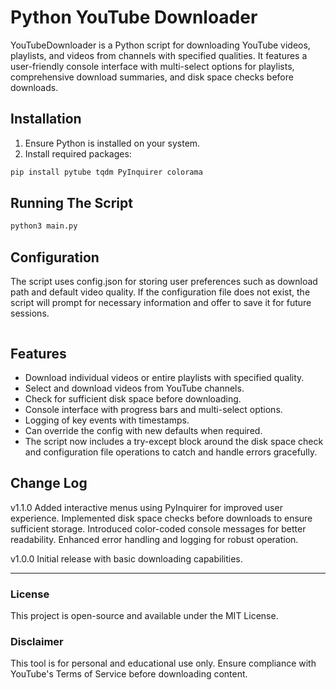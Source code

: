# Python YouTube Downloader

YouTubeDownloader is a Python script for downloading YouTube videos, playlists, and videos from channels with specified qualities. It features a user-friendly console interface with multi-select options for playlists, comprehensive download summaries, and disk space checks before downloads.

## Installation

1. Ensure Python is installed on your system.
2. Install required packages:

```bash
pip install pytube tqdm PyInquirer colorama
```

## Running The Script
```bash
python3 main.py
```

## Configuration
The script uses config.json for storing user preferences such as download path and default video quality. If the configuration file does not exist, the script will prompt for necessary information and offer to save it for future sessions.

```json

```

## Features

- Download individual videos or entire playlists with specified quality.
- Select and download videos from YouTube channels.
- Check for sufficient disk space before downloading.
- Console interface with progress bars and multi-select options.
- Logging of key events with timestamps.
- Can override the config with new defaults when required.
- The script now includes a try-except block around the disk space check and configuration file operations to catch and handle errors gracefully.

## Change Log
v1.1.0
Added interactive menus using PyInquirer for improved user experience.
Implemented disk space checks before downloads to ensure sufficient storage.
Introduced color-coded console messages for better readability.
Enhanced error handling and logging for robust operation.

v1.0.0
Initial release with basic downloading capabilities.

---

### License
This project is open-source and available under the MIT License.

### Disclaimer
This tool is for personal and educational use only. Ensure compliance with YouTube's Terms of Service before downloading content.
